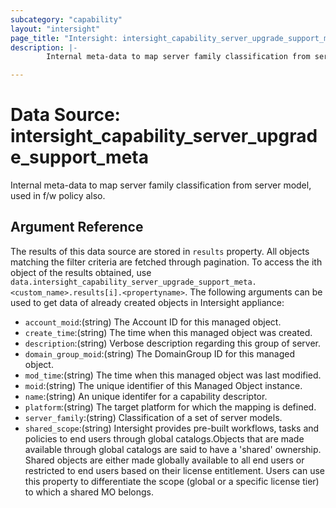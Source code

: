 ```yaml
---
subcategory: "capability"
layout: "intersight"
page_title: "Intersight: intersight_capability_server_upgrade_support_meta"
description: |-
        Internal meta-data to map server family classification from server model, used in f/w policy also.

---
```


# Data Source: intersight_capability_server_upgrade_support_meta
Internal meta-data to map server family classification from server model, used in f/w policy also.
## Argument Reference
The results of this data source are stored in `results` property.
All objects matching the filter criteria are fetched through pagination.
To access the ith object of the results obtained, use `data.intersight_capability_server_upgrade_support_meta.<custom_name>.results[i].<propertyname>`.
The following arguments can be used to get data of already created objects in Intersight appliance:
* `account_moid`:(string) The Account ID for this managed object. 
* `create_time`:(string) The time when this managed object was created. 
* `description`:(string) Verbose description regarding this group of server. 
* `domain_group_moid`:(string) The DomainGroup ID for this managed object. 
* `mod_time`:(string) The time when this managed object was last modified. 
* `moid`:(string) The unique identifier of this Managed Object instance. 
* `name`:(string) An unique identifer for a capability descriptor. 
* `platform`:(string) The target platform for which the mapping is defined. 
* `server_family`:(string) Classification of a set of server models. 
* `shared_scope`:(string) Intersight provides pre-built workflows, tasks and policies to end users through global catalogs.Objects that are made available through global catalogs are said to have a 'shared' ownership. Shared objects are either made globally available to all end users or restricted to end users based on their license entitlement. Users can use this property to differentiate the scope (global or a specific license tier) to which a shared MO belongs. 
 
